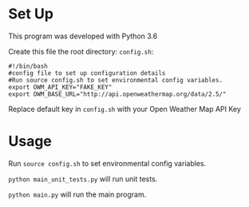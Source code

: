 Set Up
=====
This program was developed with Python 3.6

Create this file the root directory:
`config.sh`:
```
#!/bin/bash
#config file to set up configuration details
#Run source config.sh to set environmental config variables.
export OWM_API_KEY="FAKE_KEY"
export OWM_BASE_URL="http://api.openweathermap.org/data/2.5/"
```

Replace default key in `config.sh` with your Open Weather Map API Key

Usage
=====
Run `source config.sh` to set environmental config variables.

`python main_unit_tests.py` will run unit tests.

`python main.py` will run the main program.
